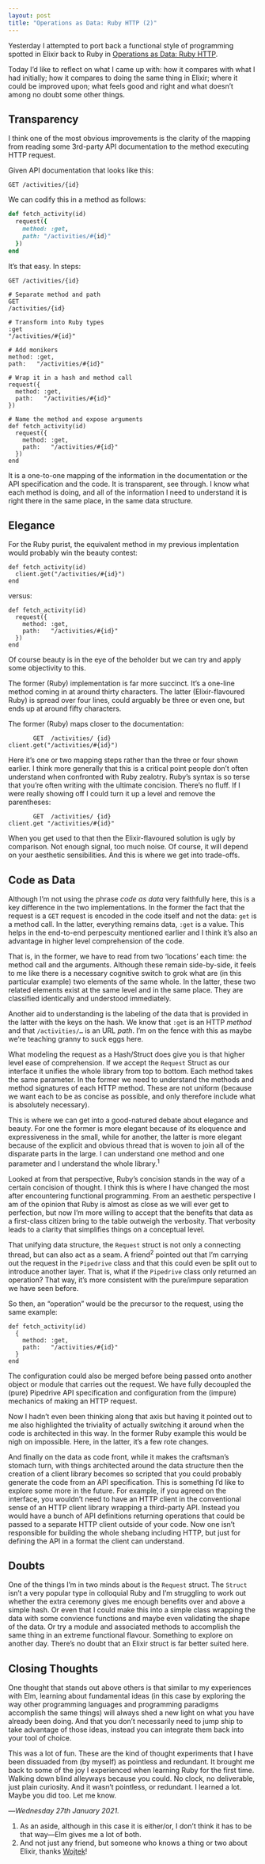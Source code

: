 ```yaml
---
layout: post
title: "Operations as Data: Ruby HTTP (2)"
---
```


Yesterday I attempted to port back a functional style of programming spotted in Elixir back to Ruby in [Operations as Data: Ruby HTTP][oadr].

Today I’d like to reflect on what I came up with: how it compares with what I had initially; how it compares to doing the same thing in Elixir; where it could be improved upon; what feels good and right and what doesn’t among no doubt some other things.

## Transparency

I think one of the most obvious improvements is the clarity of the mapping from reading some 3rd-party API documentation to the method executing HTTP request.

Given API documentation that looks like this:

```
GET /activities/{id}
```

We can codify this in a method as follows:

```ruby
def fetch_activity(id)
  request({
    method: :get,
    path: "/activities/#{id}"
  })
end
```

It’s that easy. In steps:

```
GET /activities/{id}

# Separate method and path
GET
/activities/{id}

# Transform into Ruby types
:get
"/activities/#{id}"

# Add monikers
method: :get,
path:   "/activities/#{id}"

# Wrap it in a hash and method call
request({
  method: :get,
  path:   "/activities/#{id}"
})

# Name the method and expose arguments
def fetch_activity(id)
  request({
    method: :get,
    path:   "/activities/#{id}"
  })
end
```

It is a one-to-one mapping of the information in the documentation or the API specification and the code. It is transparent, see through. I know what each method is doing, and all of the information I need to understand it is right there in the same place, in the same data structure.

## Elegance

For the Ruby purist, the equivalent method in my previous implentation would probably win the beauty contest:

```
def fetch_activity(id)
  client.get("/activities/#{id}")
end
```

versus:

```
def fetch_activity(id)
  request({
    method: :get,
    path:   "/activities/#{id}"
  })
end
```

Of course beauty is in the eye of the beholder but we can try and apply some objectivity to this.

The former (Ruby) implementation is far more succinct. It’s a one-line method coming in at around thirty characters. The latter (Elixir-flavoured Ruby) is spread over four lines, could arguably be three or even one, but ends up at around fifty characters. 

The former (Ruby) maps closer to the documentation:

```
       GET  /activities/ {id}
client.get("/activities/#{id}")
```

Here it’s one or two mapping steps rather than the three or four shown earlier. I think more generally that this is a critical point people don’t often understand when confronted with Ruby zealotry. Ruby’s syntax is so terse that you’re often writing with the ultimate concision. There’s no fluff. If I were really showing off I could turn it up a level and remove the parentheses:

```
       GET  /activities/ {id}
client.get "/activities/#{id}"
```

When you get used to that then the Elixir-flavoured solution is ugly by comparison. Not enough signal, too much noise. Of course, it will depend on your aesthetic sensibilities. And this is where we get into trade-offs.

## Code as Data

Although I’m not using the phrase _code as data_ very faithfully here, this is a key difference in the two implementations. In the former the fact that the request is a `GET` request is encoded in the code itself and not the data: `get` is a method call. In the latter, everything remains data, `:get` is a value. This helps in the end-to-end perpescuity mentioned earlier and I think it’s also an advantage in higher level comprehension of the code. 

That is, in the former, we have to read from two ‘locations’ each time: the method call and the arguments. Although these remain side-by-side, it feels to me like there is a necessary cognitive switch to grok what are (in this particular example) two elements of the same whole. In the latter, these two related elements exist at the same level and in the same place. They are classified identically and understood immediately.

Another aid to understanding is the labeling of the data that is provided in the latter with the keys on the hash. We know that `:get` is an HTTP _method_ and that `/activities/…` is an URL _path_. I’m on the fence with this as maybe we’re teaching granny to suck eggs here.

What modeling the request as a Hash/Struct does give you is that higher level ease of comprehension. If we accept the `Request` Struct as our interface it unifies the whole library from top to bottom. Each method takes the same parameter. In the former we need to understand the methods and method signatures of each HTTP method. These are not uniform (because we want each to be as concise as possible, and only therefore include what is absolutely necessary).

This is where we can get into a good-natured debate about elegance and beauty. For one the former is more elegant because of its eloquence and expressiveness in the small, while for another, the latter is more elegant because of the explicit and obvious thread that is woven to join all of the disparate parts in the large. I can understand one method and one parameter and I understand the whole library.<sup>1</sup>

Looked at from that perspective, Ruby’s concision stands in the way of a certain concision of thought. I think this is where I have changed the most after encountering functional programming. From an aesthetic perspective I am of the opinion that Ruby is almost as close as we will ever get to perfection, but now I’m more willing to accept that the  benefits that data as a first-class citizen bring to the table outweigh the verbosity. That verbosity leads to a clarity that simplifies things on a conceptual level.

That unifying data structure, the `Request` struct is not only a connecting thread, but can also act as a seam. A friend<sup>2</sup> pointed out that I’m carrying out the request in the `Pipedrive` class and that this could even be split out to introduce another layer. That is, what if the `Pipedrive` class only returned an operation? That way, it’s more consistent with the pure/impure separation we have seen before.

So then, an “operation” would be the precursor to the request, using the same example:

```
def fetch_activity(id)
  {
    method: :get,
    path:   "/activities/#{id}"
  }
end
```

The configuration could also be merged before being passed onto another object or module that carries out the request. We have fully decoupled the (pure) Pipedrive API specification and configuration from the (impure) mechanics of making an HTTP request.

Now I hadn’t even been thinking along that axis but having it pointed out to me also highlighted the triviality of actually switching it around when the code is architected in this way. In the former Ruby example this would be nigh on impossible. Here, in the latter, it’s a few rote changes.

And finally on the data as code front, while it makes the craftsman’s stomach turn, with things architected around the data structure then the creation of a client library becomes so scripted that you could probably generate the code from an API specification. This is something I’d like to explore some more in the future. For example, if you agreed on the interface, you wouldn’t need to have an HTTP client in the conventional sense of an HTTP client library wrapping a third-party API. Instead you would have a bunch of API definitions returning operations that could be passed to a separate HTTP client outside of your code. Now one isn’t responsible for building the whole shebang including HTTP, but just for defining the API in a format the client can understand.

## Doubts

One of the things I’m in two minds about is the `Request` struct. The `Struct` isn’t a very popular type in colloquial Ruby and I’m struggling to work out whether the extra ceremony gives me enough benefits over and above a simple hash. Or even that I could make this into a simple class wrapping the data with some convience functions and maybe even validating the shape of the data. Or try a module and associated methods to accomplish the same thing in an extreme functional flavour. Something to explore on another day. There’s no doubt that an Elixir struct is far better suited here.

## Closing Thoughts

One thought that stands out above others is that similar to my experiences with Elm, learning about fundamental ideas (in this case by exploring the way other programming languages and programming paradigms accomplish the same things) will always shed a new light on what you have already been doing. And that you don’t necessarily need to jump ship to take advantage of those ideas, instead you can integrate them back into your tool of choice.

This was a lot of fun. These are the kind of thought experiments that I have been dissuaded from (by myself) as pointless and redundant. It brought me back to some of the joy I experienced when learning Ruby for the first time. Walking down blind alleyways because you could. No clock, no deliverable, just plain curiosity. And it wasn’t pointless, or redundant. I learned a lot. Maybe you did too. Let me know.

—*Wednesday 27th January 2021.*

<div class="footnotes">
  <ol>
    <li>
As an aside, although in this case it is either/or, I don’t think it has to be that way—Elm gives me a lot of both.
    </li>
    <li>
And not just any friend, but someone who knows a thing or two about Elixir, thanks <a href="https://twitter.com/wojtekmach">Wojtek</a>!
    </li>
  </ol>
</div>

[oadr]: https://www.crossingtheruby.com/2021/01/26/operations-as-data-ruby-http.html
